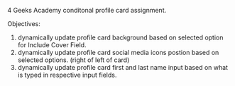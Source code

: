 4 Geeks Academy conditonal profile card assignment.

Objectives:

1. dynamically update profile card background based on selected option for Include Cover Field.
2. dynamically update profile card social media icons postion based on selected options. (right of left of card)
3. dynamically update profile card first and last name input based on what is typed in respective input fields.

